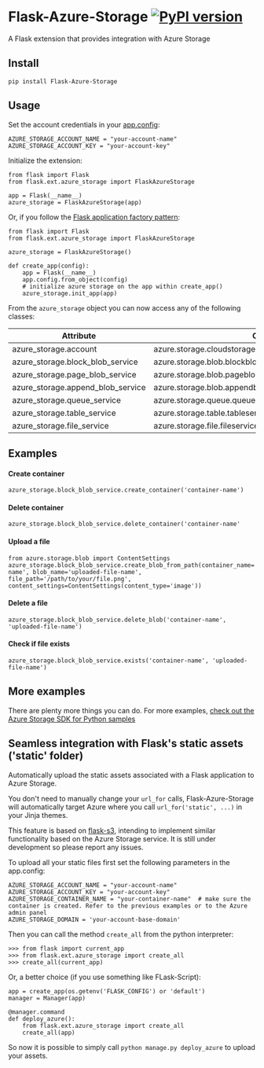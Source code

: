# Flask-Azure-Storage [![PyPI version](https://badge.fury.io/py/Flask-Azure-Storage.png)](https://badge.fury.io/py/Flask-Azure-Storage)

A Flask extension that provides integration with Azure Storage

## Install

```
pip install Flask-Azure-Storage
```

## Usage

Set the account credentials in your [app.config](http://flask.pocoo.org/docs/0.10/config/):
```
AZURE_STORAGE_ACCOUNT_NAME = "your-account-name"
AZURE_STORAGE_ACCOUNT_KEY = "your-account-key"
```

Initialize the extension:
```
from flask import Flask
from flask.ext.azure_storage import FlaskAzureStorage

app = Flask(__name__)
azure_storage = FlaskAzureStorage(app)
```

Or, if you follow the [Flask application factory pattern](http://flask.pocoo.org/docs/0.10/patterns/appfactories/):
```
from flask import Flask
from flask.ext.azure_storage import FlaskAzureStorage

azure_storage = FlaskAzureStorage()

def create_app(config):
    app = Flask(__name__)
    app.config.from_object(config)
    # initialize azure storage on the app within create_app()
    azure_storage.init_app(app)
```

From the `azure_storage` object you can now access any of the following classes:

| Attribute 						| Class 													|
| --------------------------------- | --------------------------------------------------------- |
| azure_storage.account 			| azure.storage.cloudstorageaccount.CloudStorageAccount 	|
| azure_storage.block_blob_service 	| azure.storage.blob.blockblobservice.BlockBlobService 		|
| azure_storage.page_blob_service 	| azure.storage.blob.pageblobservice.PageBlobService 		|
| azure_storage.append_blob_service | azure.storage.blob.appendblobservice.AppendBlobService 	|
| azure_storage.queue_service 		| azure.storage.queue.queueservice.QueueService 			|
| azure_storage.table_service 		| azure.storage.table.tableservice.TableService 			|
| azure_storage.file_service 		| azure.storage.file.fileservice.FileService 				|


## Examples

#### Create container
`azure_storage.block_blob_service.create_container('container-name')`

#### Delete container
`azure_storage.block_blob_service.delete_container('container-name'`

#### Upload a file
```
from azure.storage.blob import ContentSettings
azure_storage.block_blob_service.create_blob_from_path(container_name='container-name', blob_name='uploaded-file-name', file_path='/path/to/your/file.png', content_settings=ContentSettings(content_type='image'))
```

#### Delete a file
```
azure_storage.block_blob_service.delete_blob('container-name', 'uploaded-file-name')
```

#### Check if file exists
```
azure_storage.block_blob_service.exists('container-name', 'uploaded-file-name')
```

## More examples
There are plenty more things you can do. For more examples, [check out the Azure Storage SDK for Python samples](https://github.com/Azure/azure-storage-python/tree/cb51c567c5bdc1192482c7fc96cc89dad4879a29/samples)

## Seamless integration with Flask's static assets ('static' folder)
Automatically upload the static assets associated with a Flask application to Azure Storage.

You don't need to manually change your `url_for` calls, Flask-Azure-Storage will automatically target Azure where you call `url_for('static', ...)` in your Jinja themes.

This feature is based on [flask-s3](https://github.com/e-dard/flask-s3), intending to implement similar functionality based on the Azure Storage service. It is still under development so please report any issues.

To upload all your static files first set the following parameters in the app.config:
```
AZURE_STORAGE_ACCOUNT_NAME = "your-account-name"
AZURE_STORAGE_ACCOUNT_KEY = "your-account-key"
AZURE_STORAGE_CONTAINER_NAME = "your-container-name"  # make sure the container is created. Refer to the previous examples or to the Azure admin panel
AZURE_STORAGE_DOMAIN = 'your-account-base-domain'
```

Then you can call the method `create_all` from the python interpreter:
```
>>> from flask import current_app
>>> from flask.ext.azure_storage import create_all
>>> create_all(current_app)
```

Or, a better choice (if you use something like FLask-Script):
```
app = create_app(os.getenv('FLASK_CONFIG') or 'default')
manager = Manager(app)

@manager.command
def deploy_azure():
    from flask.ext.azure_storage import create_all
    create_all(app)
```

So now it is possible to simply call `python manage.py deploy_azure` to upload your assets.
